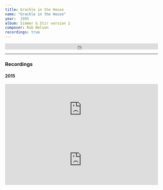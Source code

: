 ```yaml
---
title: Grackle in the House
name: "Grackle in the House"
year:  1995
album: Simmer & Stir version 2
composer: Rob Nelson
recordings: true
---
```


<iframe width="100%" height="20" scrolling="no" frameborder="no" allow="autoplay" src="https://w.soundcloud.com/player/?url=https%3A//api.soundcloud.com/tracks/182559976&color=%23ff5500&inverse=false&auto_play=false&show_user=true"></iframe>

<hr/>
<h3>Recordings</h3>

<h4>2015</h4>

<iframe width="100%" height="166" scrolling="no" frameborder="no" allow="autoplay" src="https://w.soundcloud.com/player/?url=https%3A//api.soundcloud.com/tracks/182559976&color=%23ff5500&auto_play=false&hide_related=false&show_comments=true&show_user=true&show_reposts=false&show_teaser=true"></iframe>


<iframe width="100%" height="166" scrolling="no" frameborder="no" allow="autoplay" src="https://w.soundcloud.com/player/?url=https%3A//api.soundcloud.com/tracks/178080888&color=%23ff5500&auto_play=false&hide_related=false&show_comments=true&show_user=true&show_reposts=false&show_teaser=true"></iframe>

